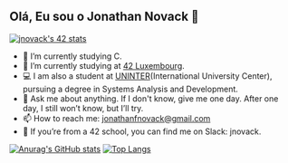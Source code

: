 ## Olá, Eu sou o Jonathan Novack 🤘


[![jnovack's 42 stats](https://badge.mediaplus.ma/greenbinary/jnovack?1337Badge=off&UM6P=off)](https://github.com/oakoudad/badge42)

- 🌱 I’m currently studying C.
- 💾 I’m currently studying at [42 Luxembourg](https://www.42luxembourg.lu).
- 💻 I am also a student at [UNINTER](https://www.uninter.com)(International University Center), pursuing a degree in Systems Analysis and Development.
- 💬 Ask me about anything. If I don't know, give me one day. After one day, I still won’t know, but I’ll try.
- 📫 How to reach me: jonathanfnovack@gmail.com
- 📱 If you’re from a 42 school, you can find me on Slack: jnovack.


[![Anurag's GitHub stats](https://github-readme-stats.vercel.app/api?username=jonovackk&theme=gotham)](https://github.com/jonovackk/github-readme-stats)  [![Top Langs](https://github-readme-stats.vercel.app/api/top-langs/?username=jonovackk&theme=gotham)](https://github.com/jonovackk/github-readme-stats)





